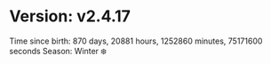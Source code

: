 # Version: v2.4.17
Time since birth: 870 days, 20881 hours, 1252860 minutes, 75171600 seconds
Season: Winter ❄️
